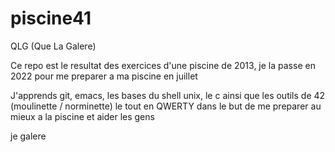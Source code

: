 # piscine41

QLG (Que La Galere)

Ce repo est le resultat des exercices d'une piscine de 2013, je la passe en 2022 pour me preparer a ma piscine en juillet

J'apprends git, emacs, les bases du shell unix, le c ainsi que les outils de 42 (moulinette / norminette) le tout en QWERTY dans le but de me preparer au mieux a la piscine et aider les gens

je galere